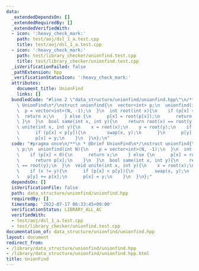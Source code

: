 ```yaml
---
data:
  _extendedDependsOn: []
  _extendedRequiredBy: []
  _extendedVerifiedWith:
  - icon: ':heavy_check_mark:'
    path: test/aoj/dsl_1_a.test.cpp
    title: test/aoj/dsl_1_a.test.cpp
  - icon: ':heavy_check_mark:'
    path: test/library_checker/unionfind.test.cpp
    title: test/library_checker/unionfind.test.cpp
  _isVerificationFailed: false
  _pathExtension: hpp
  _verificationStatusIcon: ':heavy_check_mark:'
  attributes:
    document_title: UnionFind
    links: []
  bundledCode: "#line 2 \"data_structure/unionfind/unionfind.hpp\"\n/**\n * @brief\
    \ UnionFind\n*/\nstruct unionfind{\n  vector<int> p;\n  unionfind(int N){\n  \
    \  p = vector<int>(N, -1);\n  }\n  int root(int x){\n    if (p[x] < 0){\n    \
    \  return x;\n    } else {\n      p[x] = root(p[x]);\n      return p[x];\n   \
    \ }\n  }\n  bool same(int x, int y){\n    return root(x) == root(y);\n  }\n  void\
    \ unite(int x, int y){\n    x = root(x);\n    y = root(y);\n    if (x != y){\n\
    \      if (p[x] < p[y]){\n        swap(x, y);\n      }\n      p[y] += p[x];\n\
    \      p[x] = y;\n    }\n  }\n};\n"
  code: "#pragma once\n/**\n * @brief UnionFind\n*/\nstruct unionfind{\n  vector<int>\
    \ p;\n  unionfind(int N){\n    p = vector<int>(N, -1);\n  }\n  int root(int x){\n\
    \    if (p[x] < 0){\n      return x;\n    } else {\n      p[x] = root(p[x]);\n\
    \      return p[x];\n    }\n  }\n  bool same(int x, int y){\n    return root(x)\
    \ == root(y);\n  }\n  void unite(int x, int y){\n    x = root(x);\n    y = root(y);\n\
    \    if (x != y){\n      if (p[x] < p[y]){\n        swap(x, y);\n      }\n   \
    \   p[y] += p[x];\n      p[x] = y;\n    }\n  }\n};"
  dependsOn: []
  isVerificationFile: false
  path: data_structure/unionfind/unionfind.hpp
  requiredBy: []
  timestamp: '2022-07-17 06:33:45+09:00'
  verificationStatus: LIBRARY_ALL_AC
  verifiedWith:
  - test/aoj/dsl_1_a.test.cpp
  - test/library_checker/unionfind.test.cpp
documentation_of: data_structure/unionfind/unionfind.hpp
layout: document
redirect_from:
- /library/data_structure/unionfind/unionfind.hpp
- /library/data_structure/unionfind/unionfind.hpp.html
title: UnionFind
---
```

